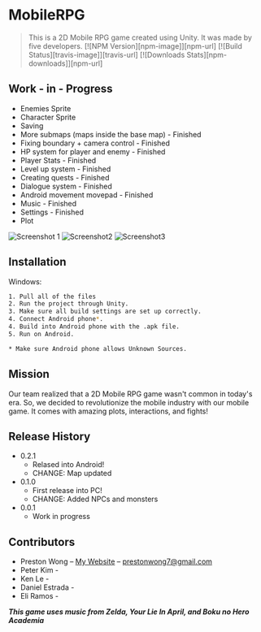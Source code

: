 # MobileRPG
> This is a 2D Mobile RPG game created using Unity. It was made by five developers. 
[![NPM Version][npm-image]][npm-url]
[![Build Status][travis-image]][travis-url]
[![Downloads Stats][npm-downloads]][npm-url]


## Work - in - Progress
- Enemies Sprite
- Character Sprite
- Saving
- More submaps (maps inside the base map) - Finished
- Fixing boundary + camera control - Finished
- HP system for player and enemy - Finished
- Player Stats - Finished
- Level up system - Finished
- Creating quests - Finished
- Dialogue system - Finished
- Android movement movepad - Finished
- Music - Finished
- Settings - Finished
- Plot

![Screenshot 1](![image](https://user-images.githubusercontent.com/30359951/40204295-e2ac9894-59dc-11e8-9954-82e8d3864504.png)
)
![Screenshot2](https://imgur.com/a/YQNyjx7)
![Screenshot3](https://imgur.com/a/sL1Nk1N)

## Installation

Windows:

```sh
1. Pull all of the files
2. Run the project through Unity.
3. Make sure all build settings are set up correctly.
4. Connect Android phone*.
4. Build into Android phone with the .apk file.
5. Run on Android.

* Make sure Android phone allows Unknown Sources.
```

## Mission

Our team realized that a 2D Mobile RPG game wasn't common in today's era. So, we decided to revolutionize the mobile industry with our mobile game. It comes with amazing plots, interactions, and fights!


## Release History

* 0.2.1
    * Relased into Android!
    * CHANGE: Map updated
* 0.1.0
    * First release into PC!
    * CHANGE: Added NPCs and monsters
* 0.0.1
    * Work in progress

## Contributors

- Preston Wong – [My Website](https://prestonwong7.github.io) – prestonwong7@gmail.com
- Peter Kim -
- Ken Le -
- Daniel Estrada -
- Eli Ramos - 

***This game uses music from Zelda, Your Lie In April, and Boku no Hero Academia***


